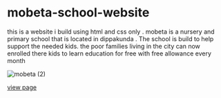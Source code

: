 # mobeta-school-website
<P>
  this is a website i build using html and css only . mobeta is a nursery and primary school that is located in dippakunda . The school is build to help support the needed kids.  the poor families living in the city can now enrolled there kids to learn education for free with free allowance every month
  </p>
  
![mobeta (2)](https://user-images.githubusercontent.com/64342151/119651124-8f736c00-be1c-11eb-9850-d14164533feb.jpg)

[view page](https://ismaila-turner.github.io/mobeta-school-website/)

